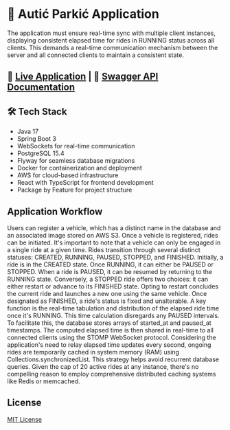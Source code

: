 # 🚗 Autić Parkić Application

The application must ensure real-time sync with multiple client instances, displaying consistent elapsed time for rides in RUNNING status across all clients. This demands a real-time communication mechanism between the server and all connected clients to maintain a consistent state.

## 🔗 [Live Application](https://auticparkic.bogdanjovanovic.dev/) | 📝 [Swagger API Documentation](https://auticparkic-api.bogdanjovanovic.dev/)

## 🛠️ Tech Stack

- Java 17
- Spring Boot 3
- WebSockets for real-time communication
- PostgreSQL 15.4
- Flyway for seamless database migrations
- Docker for containerization and deployment
- AWS for cloud-based infrastructure
- React with TypeScript for frontend development
- Package by Feature for project structure

## Application Workflow

Users can register a vehicle, which has a distinct name in the database and an associated image 
stored on AWS S3. Once a vehicle is registered, rides can be initiated. It's important 
to note that a vehicle can only be engaged in a single ride at a given time. Rides transition 
through several distinct statuses: CREATED, RUNNING, PAUSED, STOPPED, and FINISHED. Initially, 
a ride is in the CREATED state. Once RUNNING, it can either be PAUSED or STOPPED. When a ride is 
PAUSED, it can be resumed by returning to the RUNNING state. Conversely, a STOPPED ride offers 
two choices: it can either restart or advance to its FINISHED state. Opting to restart concludes 
the current ride and launches a new one using the same vehicle. Once designated as FINISHED, a 
ride's status is fixed and unalterable. A key function is the real-time tabulation and distribution 
of the elapsed ride time once it's RUNNING. This time calculation disregards any PAUSED intervals. 
To facilitate this, the database stores arrays of started_at and paused_at timestamps. The computed 
elapsed time is then shared in real-time to all connected clients using the STOMP WebSocket 
protocol. Considering the application's need to relay elapsed time updates every second, ongoing 
rides are temporarily cached in system memory (RAM) using Collections.synchronizedList. This 
strategy helps avoid recurrent database queries. Given the cap of 20 active rides at any 
instance, there's no compelling reason to employ comprehensive distributed caching systems like 
Redis or memcached.

## License

[MIT License](https://choosealicense.com/licenses/mit/)
